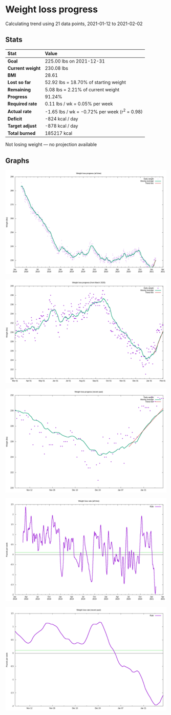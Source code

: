 # Weight loss progress

Calculating trend using 21 data points, 2021-01-12 to 2021-02-02

## Stats

Stat|Value
:-|:-
**Goal**|225.00 lbs on 2021-12-31
**Current weight**|230.08 lbs
**BMI**|28.61
**Lost so far**|52.92 lbs = 18.70% of starting weight
**Remaining**|5.08 lbs =  2.21% of current  weight
**Progress**|91.24%
**Required rate**|0.11 lbs / wk = 0.05% per week
**Actual rate**|-1.65 lbs / wk = -0.72% per week  (r<sup>2</sup> = 0.98)
**Deficit**|-824 kcal / day
**Target adjust**|-878 kcal / day
**Total burned**|185217 kcal

Not losing weight &mdash; no projection available

## Graphs

![](weight-graph-alltime.png)

![](weight-graph-covid.png)

![](weight-graph-recent.png)

![](rate-graph-alltime.png)

![](rate-graph-recent.png)
